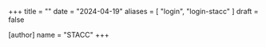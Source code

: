 +++
title = ""
date = "2024-04-19"
aliases = [ "login", "login-stacc" ]
draft = false

[author]
name = "STACC"
+++

